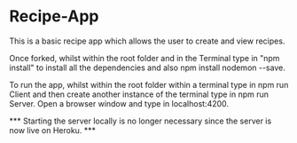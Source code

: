 # Recipe-App

This is a basic recipe app which allows the user to create and view recipes.

Once forked, whilst within the root folder and in the Terminal type in "npm install" to install all the dependencies and also npm install nodemon --save.

To run the app, whilst within the root folder within a terminal type in npm run Client and then create another instance of the terminal type in npm run Server. Open a browser window and type in localhost:4200.

*** Starting the server locally is no longer necessary since the server is now live on Heroku. ***